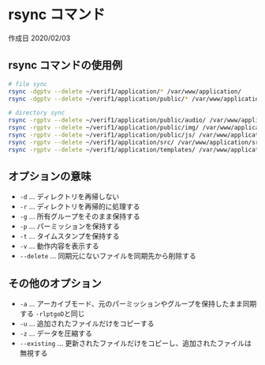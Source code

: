 # rsync コマンド

作成日 2020/02/03

## rsync コマンドの使用例

```bash
# file sync
rsync -dgptv --delete ~/verif1/application/* /var/www/application/
rsync -dgptv --delete ~/verif1/application/public/* /var/www/application/public/

# directory sync
rsync -rgptv --delete ~/verif1/application/public/audio/ /var/www/application/public/audio
rsync -rgptv --delete ~/verif1/application/public/img/ /var/www/application/public/img
rsync -rgptv --delete ~/verif1/application/public/js/ /var/www/application/public/js
rsync -rgptv --delete ~/verif1/application/src/ /var/www/application/src
rsync -rgptv --delete ~/verif1/application/templates/ /var/www/application/templates
```

## オプションの意味

- `-d` ... ディレクトリを再帰しない
- `-r` ... ディレクトリを再帰的に処理する
- `-g` ... 所有グループをそのまま保持する
- `-p` ... パーミッションを保持する
- `-t` ... タイムスタンプを保持する
- `-v` ... 動作内容を表示する
- `--delete` ... 同期元にないファイルを同期先から削除する

## その他のオプション

- `-a` ... アーカイブモード、元のパーミッションやグループを保持したまま同期する `-rlptgoD`と同じ
- `-u` ... 追加されたファイルだけをコピーする
- `-z` ... データを圧縮する
- `--existing` ... 更新されたファイルだけをコピーし、追加されたファイルは無視する
